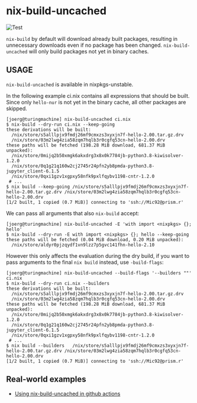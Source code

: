 # nix-build-uncached

![Test](https://github.com/Mic92/nix-build-uncached/workflows/Test/badge.svg)

`nix-build` by default will download already built packages, resulting in
unnecessary downloads even if no package has been changed.
`nix-build-uncached` will only build packages not yet in binary caches.

## USAGE

`nix-build-uncached` is available in nixpkgs-unstable.

In the following example ci.nix contains all expressions
that should be built. Since only `hello-nur` is not yet in
the binary cache, all other packages are skipped.

```
[joerg@turingmachine] nix-build-uncached ci.nix
$ nix-build --dry-run ci.nix --keep-going
these derivations will be built:
  /nix/store/s5alllpjx9fmdj26mf9cmxzs3xyxjn7f-hello-2.00.tar.gz.drv
  /nix/store/03m2lwg4zia58zqm7hqlb3r0cgfq53cn-hello-2.00.drv
these paths will be fetched (198.28 MiB download, 681.37 MiB unpacked):
  /nix/store/0mijq2b50xmgk6akxdrg3x8x0k7784jb-python3.8-kiwisolver-1.2.0
  /nix/store/0q1g21q160w2cj2745r24pfn2yb8pmda-python3.8-jupyter_client-6.1.5
  /nix/store/0qxi1gzv1xgpxy58nfk9pxlfqybv1198-cntr-1.2.0
 # ...
$ nix build --keep-going /nix/store/s5alllpjx9fmdj26mf9cmxzs3xyxjn7f-hello-2.00.tar.gz.drv /nix/store/03m2lwg4zia58zqm7hqlb3r0cgfq53cn-hello-2.00.drv
[1/2 built, 1 copied (0.7 MiB)] connecting to 'ssh://Mic92@prism.r'

```

We can pass all arguments that also `nix-build` accept:

```
[joerg@turingmachine] nix-build-uncached -E 'with import <nixpkgs> {}; hello'
$ nix-build --dry-run -E with import <nixpkgs> {}; hello --keep-going
these paths will be fetched (0.04 MiB download, 0.20 MiB unpacked):
  /nix/store/aldyr0pjzqydf1vn9lzz7p5gvc141fhn-hello-2.10
```

However this only affects the evaluation during the dry build, if you want to
pass arguments to the final `nix build` instead, use `-build-flags`:

```console
[joerg@turingmachine] nix-build-uncached --build-flags '--builders ""' ci.nix
$ nix-build --dry-run ci.nix --builders
these derivations will be built:
  /nix/store/s5alllpjx9fmdj26mf9cmxzs3xyxjn7f-hello-2.00.tar.gz.drv
  /nix/store/03m2lwg4zia58zqm7hqlb3r0cgfq53cn-hello-2.00.drv
these paths will be fetched (198.28 MiB download, 681.37 MiB unpacked):
  /nix/store/0mijq2b50xmgk6akxdrg3x8x0k7784jb-python3.8-kiwisolver-1.2.0
  /nix/store/0q1g21q160w2cj2745r24pfn2yb8pmda-python3.8-jupyter_client-6.1.5
  /nix/store/0qxi1gzv1xgpxy58nfk9pxlfqybv1198-cntr-1.2.0
 # ...
$ nix build --builders   /nix/store/s5alllpjx9fmdj26mf9cmxzs3xyxjn7f-hello-2.00.tar.gz.drv /nix/store/03m2lwg4zia58zqm7hqlb3r0cgfq53cn-hello-2.00.drv
[1/2 built, 1 copied (0.7 MiB)] connecting to 'ssh://Mic92@prism.r'

```

## Real-world examples

- [Using nix-build-uncached in github actions](https://github.com/Mic92/nur-packages/blob/master/.github/workflows/build.yml)
